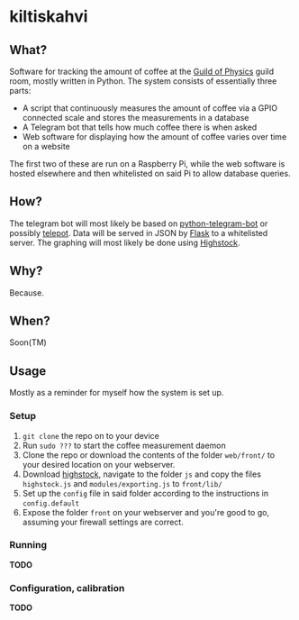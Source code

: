 # kiltiskahvi
## What?
Software for tracking the amount of coffee at the [Guild of Physics](http://www.fyysikkokilta.fi/) guild room, mostly written in Python.
The system consists of essentially three parts:
* A script that continuously measures the amount of coffee via a GPIO connected scale and stores the measurements in a database
* A Telegram bot that tells how much coffee there is when asked
* Web software for displaying how the amount of coffee varies over time on a website

The first two of these are run on a Raspberry Pi, while the web software is hosted elsewhere and then whitelisted on said Pi to allow database queries.


## How?
The telegram bot will most likely be based on [python-telegram-bot](https://github.com/python-telegram-bot/python-telegram-bot) or possibly [telepot](https://github.com/nickoala/telepot).
Data will be served in JSON by [Flask](http://flask.pocoo.org/) to a whitelisted server. The graphing will most likely be done using [Highstock](http://www.highcharts.com/products/highstock).

## Why?
Because.

## When?
Soon(TM)

## Usage
Mostly as a reminder for myself how the system is set up.

### Setup

1. `git clone` the repo on to your device
1. Run `sudo ???` to start the coffee measurement daemon
1. Clone the repo or download the contents of the folder `web/front/` to your desired location on your webserver.
1. Download [highstock](http://www.highcharts.com/download), navigate to the folder `js` and copy the files `highstock.js` and `modules/exporting.js` to `front/lib/`
1. Set up the `config` file in said folder according to the instructions in `config.default`
1. Expose the folder `front` on your webserver and you're good to go, assuming your firewall settings are correct.

### Running
**TODO**


### Configuration, calibration
**TODO**


